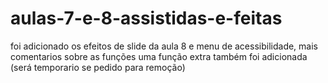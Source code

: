 # aulas-7-e-8-assistidas-e-feitas

foi adicionado os efeitos de slide da aula 8 e menu de acessibilidade, mais comentarios sobre as funções
uma função extra também foi adicionada (será temporario se pedido para remoção)
